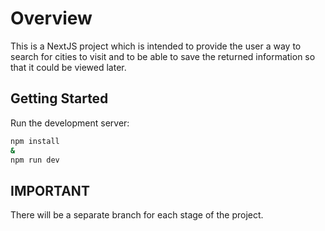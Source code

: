 # Overview

This is a NextJS project which is intended to provide the user a way to search for cities to visit and to be able to save the returned information so that it could be viewed later.

## Getting Started

Run the development server:

```bash
npm install
&
npm run dev
```
## IMPORTANT

There will be a separate branch for each stage of the project.

